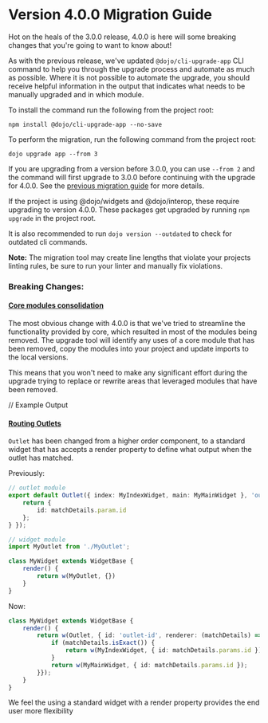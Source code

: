 # Version 4.0.0 Migration Guide

Hot on the heals of the 3.0.0 release, 4.0.0 is here will some breaking changes that you're going to want to know about!

As with the previous release, we've updated `@dojo/cli-upgrade-app` CLI command to help you through the upgrade process and automate as much as possible. Where it is not possible to automate the upgrade, you should receive helpful information in the output that indicates what needs to be manually upgraded and in which module.

To install the command run the following from the project root:

```
npm install @dojo/cli-upgrade-app --no-save
```

To perform the migration, run the following command from the project root:

```
dojo upgrade app --from 3
```

If you are upgrading from a version before 3.0.0, you can use `--from 2` and the command will first upgrade to 3.0.0 before continuing with the upgrade for 4.0.0. See the [previous migration guide](./V3-Migration-Guide) for more details.

If the project is using @dojo/widgets and @dojo/interop, these require upgrading to version 4.0.0. These packages get upgraded by running `npm upgrade` in the project root.

It is also recommended to run `dojo version --outdated` to check for outdated cli commands.

**Note:** The migration tool may create line lengths that violate your projects linting rules, be sure to run your linter and manually fix violations.

### Breaking Changes:

#### [Core modules consolidation]()

The most obvious change with 4.0.0 is that we've tried to streamline the functionality provided by core, which resulted in most of the modules being removed. The upgrade tool will identify any uses of a core module that has been removed, copy the modules into your project and update imports to the local versions.

This means that you won't need to make any significant effort during the upgrade trying to replace or rewrite areas that leveraged modules that have been removed.

// Example Output

#### [Routing Outlets]()

`Outlet` has been changed from a higher order component, to a standard widget that has accepts a render property to define what output when the outlet has matched.

Previously:

```ts
// outlet module
export default Outlet({ index: MyIndexWidget, main: MyMainWidget }, 'outlet-id', { mapParams: (matchDetails) => {
	return {
		id: matchDetails.param.id
	};
} });

// widget module
import MyOutlet from './MyOutlet';

class MyWidget extends WidgetBase {
	render() {
		return w(MyOutlet, {})
	}
}
```

Now:

```ts
class MyWidget extends WidgetBase {
	render() {
		return w(Outlet, { id: 'outlet-id', renderer: (matchDetails) => {
			if (matchDetails.isExact()) {
				return w(MyIndexWidget, { id: matchDetails.params.id });
			}
			return w(MyMainWidget, { id: matchDetails.params.id });
		}});
	}
}
```

We feel the using a standard widget with a render property provides the end user more flexibility




